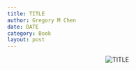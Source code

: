 ```yaml
---
title: TITLE
author: Gregory M Chen
date: DATE
category: Book
layout: post
---
```


<p style="text-align:center;"><img src="{{site.baseurl}}/assets/Graphics_v3.2/IMAGE_FILENAME" alt="TITLE" style="max-height: calc(100vh - 30px - 100px);"/></p>
